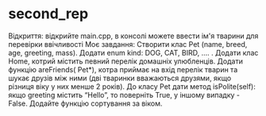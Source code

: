 # second_rep
Відкриття: відкрийте main.cpp, в консолі можете ввести ім'я тварини для перевірки ввічливості
Моє завдання: Створити клас Pet (name, breed, age, greeting, mass). Додати enum kind: DOG, CAT, BIRD, …. . Додати клас Home, котрий містить певний перелік домашніх улюбленців. Додати функцію areFriends( Pet*), котра приймає на вхід перелік тварин та шукає друзів між ними (дві тваринки вважаються друзями, якщо різниця віку у них менше 2 років). До класу Pet дати метод isPolite(self): якщо greeting містить “Hello”, то поверніть True, у іншому випадку - False. Додайте функцію сортування за віком.
